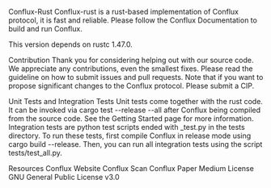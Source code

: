 Conflux-Rust
Conflux-rust is a rust-based implementation of Conflux protocol, it is fast and reliable. Please follow the Conflux Documentation to build and run Conflux.

This version depends on rustc 1.47.0.

Contribution
Thank you for considering helping out with our source code. We appreciate any contributions, even the smallest fixes. Please read the guideline on how to submit issues and pull requests. Note that if you want to propose significant changes to the Conflux protocol. Please submit a CIP.

Unit Tests and Integration Tests
Unit tests come together with the rust code. It can be invoked via cargo test --release --all after Conflux being compiled from the source code. See the Getting Started page for more information. Integration tests are python test scripts ended with _test.py in the tests directory. To run these tests, first compile Conflux in release mode using cargo build --release. Then, you can run all integration tests using the script tests/test_all.py.

Resources
Conflux Website
Conflux Scan
Conflux Paper
Medium
License
GNU General Public License v3.0
